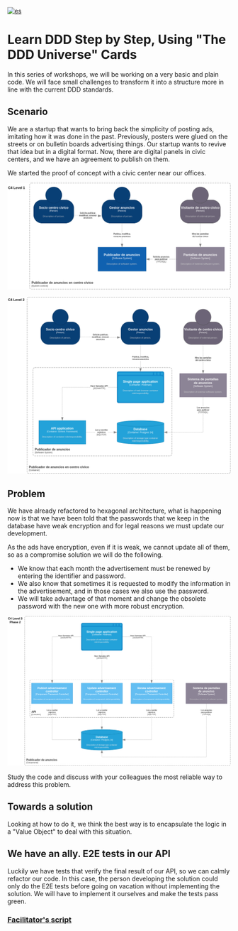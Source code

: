 [![es](https://img.shields.io/badge/lang-es-green.svg)](README.es.md)

# Learn DDD Step by Step, Using "The DDD Universe" Cards

In this series of workshops, we will be working on a very basic and plain code. We will face small challenges to transform it into a structure more in line with the current DDD standards.

## Scenario

We are a startup that wants to bring back the simplicity of posting ads, imitating how it was done in the past. Previously, posters were glued on the streets or on bulletin boards advertising things. Our startup wants to revive that idea but in a digital format. Now, there are digital panels in civic centers, and we have an agreement to publish on them.

We started the proof of concept with a civic center near our offices.

![](doc/publicador-anuncios-C4-L1.drawio.png)

![](doc/publicador-anuncios-C4-L2.drawio.png)

## Problem
We have already refactored to hexagonal architecture, what is happening now is that we have been told that the passwords that we keep in the database have weak encryption and for legal reasons we must update our development.

As the ads have encryption, even if it is weak, we cannot update all of them, so as a compromise solution we will do the following.

- We know that each month the advertisement must be renewed by entering the identifier and password.
- We also know that sometimes it is requested to modify the information in the advertisement, and in those cases we also use the password.
- We will take advantage of that moment and change the obsolete password with the new one with more robust encryption.

![](doc/publicador-anuncios-C4-L3-phase2.drawio.png)

Study the code and discuss with your colleagues the most reliable way to address this problem.

## Towards a solution
Looking at how to do it, we think the best way is to encapsulate the logic in a "Value Object" to deal with this situation.

## We have an ally. E2E tests in our API

Luckily we have tests that verify the final result of our API, so we can calmly refactor our code.
In this case, the person developing the solution could only do the E2E tests before going on vacation without implementing the solution. We will have to implement it ourselves and make the tests pass green.

### [Facilitator's script](doc/en/the-power-of-value-objects.md)

